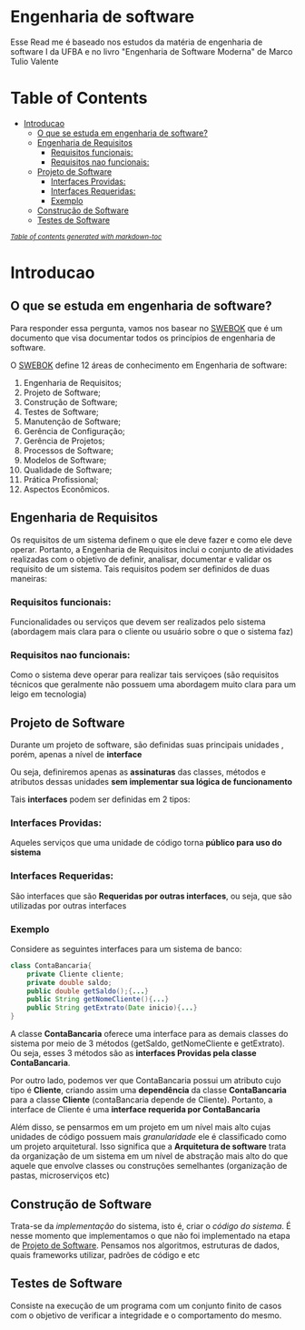 
# Engenharia de software

Esse Read me é baseado nos estudos da matéria de engenharia de software I da UFBA e no livro "Engenharia de Software Moderna" de Marco Tulio Valente

# Table of Contents

- [Introducao](#introducao)
  * [O que se estuda em engenharia de software?](#o-que-se-estuda-em-engenharia-de-software-)
  * [Engenharia de Requisitos](#engenharia-de-requisitos)
    + [Requisitos funcionais:](#requisitos-funcionais-)
    + [Requisitos nao funcionais:](#requisitos-nao-funcionais-)
  * [Projeto de Software](#projeto-de-software)
    + [Interfaces Providas:](#interfaces-providas-)
    + [Interfaces Requeridas:](#interfaces-requeridas-)
    + [Exemplo](#exemplo)
  * [Construção de Software](#constru--o-de-software)
  * [Testes de Software](#testes-de-software)

<small><i><a href='http://ecotrust-canada.github.io/markdown-toc/'>Table of contents generated with markdown-toc</a></i></small>

# Introducao
## O que se estuda em engenharia de software?

Para responder essa pergunta, vamos nos basear no [SWEBOK](https://www.computer.org/education/bodies-of-knowledge/software-engineering) que é um documento que visa documentar todos os princípios de engenharia de software.

O [SWEBOK](https://www.computer.org/education/bodies-of-knowledge/software-engineering) define 12 áreas de conhecimento em Engenharia de software:

1. Engenharia de Requisitos;
2. Projeto de Software;
3. Construção de Software;
4. Testes de Software;
5. Manutenção de Software;
6. Gerência de Configuração;
7. Gerência de Projetos;
8. Processos de Software;
9. Modelos de Software;
10. Qualidade de Software;
11. Prática Profissional;
12. Aspectos Econômicos.

## Engenharia de Requisitos

Os requisitos de um sistema definem o que ele deve fazer e como ele deve operar. Portanto, a Engenharia de Requisitos inclui o conjunto de atividades realizadas com o objetivo de definir, analisar, documentar e validar os requisito de um sistema. Tais requisitos podem ser definidos de duas maneiras:

### Requisitos funcionais:

Funcionalidades ou serviços que devem ser realizados pelo sistema (abordagem mais clara para o cliente ou usuário sobre o que o sistema faz)

### Requisitos nao funcionais:

Como o sistema deve operar para realizar tais serviçoes (são requisitos técnicos que geralmente não possuem uma abordagem muito clara para um leigo em tecnologia)

## Projeto de Software

Durante um projeto de software, são definidas suas principais unidades , porém, apenas a nível de **interface**

Ou seja, definiremos apenas as **assinaturas** das classes, métodos e atributos dessas unidades **sem implementar sua lógica de funcionamento**

Tais **interfaces** podem ser definidas em 2 tipos:

### Interfaces Providas:

Aqueles serviços que uma unidade de código torna **público para uso do sistema**

### Interfaces Requeridas:

São interfaces que são **Requeridas por outras interfaces**, ou seja, que são utilizadas por outras interfaces

### Exemplo

Considere as seguintes interfaces para um sistema de banco:

```java
class ContaBancaria{
    private Cliente cliente;
    private double saldo;
    public double getSaldo();{...}
    public String getNomeCliente(){...}
    public String getExtrato(Date inicio){...}
}
```
A classe **ContaBancaria** oferece uma interface para as demais classes do sistema por meio de 3 métodos (getSaldo, getNomeCliente e getExtrato). Ou seja, esses 3 métodos são as **interfaces Providas pela classe ContaBancaria**.

Por outro lado, podemos ver que ContaBancaria possui um atributo cujo tipo é **Cliente**, criando assim uma **dependência** da classe **ContaBancaria** para a classe **Cliente** (contaBancaria depende de Cliente). Portanto, a interface de Cliente é uma **interface requerida por ContaBancaria**

Além disso, se pensarmos em um projeto em um nível mais alto cujas unidades de código possuem mais *granularidade* ele é classificado como um projeto arquitetural. Isso significa que a **Arquitetura de software** trata da organização de um sistema em um nível de abstração mais alto do que aquele que envolve classes ou construções semelhantes (organização de pastas, microserviços etc)

## Construção de Software

Trata-se da *implementação* do sistema, isto é, criar o *código do sistema*. É nesse momento que implementamos o que não foi implementado na etapa de [Projeto de Software](#projeto-de-software). Pensamos nos algoritmos, estruturas de dados, quais frameworks utilizar, padrões de código e etc

## Testes de Software

Consiste na execução de um programa com um conjunto finito de casos com o objetivo de verificar a integridade e o comportamento do mesmo.